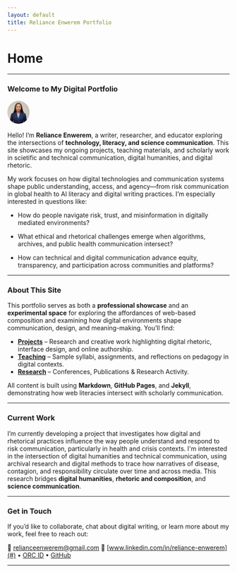 ```yaml
---
layout: default
title: Reliance Enwerem Portfolio
---
```


<style type = "text/css">

  .featured-image.jpg
  {
    float: left;
  }

img {
  border-radius: 30px;
  max-width: 10%;
  height: auto;
}
</style>



# Home

---

### **Welcome to My Digital Portfolio**

![featured-image](/assets/featured-image-2.png)

Hello! I’m **Reliance Enwerem**, a writer, researcher, and educator exploring the intersections of **technology, literacy, and science communication**. This site showcases my ongoing projects, teaching materials, and scholarly work in scietific and technical communication, digital humanities, and digital rhetoric.

My work focuses on how digital technologies and communication systems shape public understanding, access, and agency—from risk communication in global health to AI literacy and digital writing practices. I’m especially interested in questions like:

* How do people navigate risk, trust, and misinformation in digitally mediated environments?

* What ethical and rhetorical challenges emerge when algorithms, archives, and public health communication intersect?

* How can technical and digital communication advance equity, transparency, and participation across communities and platforms?

---

### **About This Site**

This portfolio serves as both a **professional showcase** and an **experimental space** for exploring the affordances of web-based composition and examining how digital environments shape communication, design, and meaning-making. You’ll find:

* **[Projects](projects/)** – Research and creative work highlighting digital rhetoric, interface design, and online authorship.
* **[Teaching](teaching/)** – Sample syllabi, assignments, and reflections on pedagogy in digital contexts.
* **[Research](research/)** – Conferences, Publications & Research Activity.

All content is built using **Markdown**, **GitHub Pages**, and **Jekyll**, demonstrating how web literacies intersect with scholarly communication.

---

### **Current Work**

I’m currently developing a project that investigates how digital and rhetorical practices influence the way people understand and respond to risk communication, particularly in health and crisis contexts. I'm interested in the intersection of digital humanities and technical communication, using archival research and digital methods to trace how narratives of disease, contagion, and responsibility circulate over time and across media. This research bridges **digital humanities**, **rhetoric and composition**, and **science communication**.

---

### **Get in Touch**

If you’d like to collaborate, chat about digital writing, or learn more about my work, feel free to reach out:

📧 [relianceenwerem@gmail.com](mailto:relianceenwerem@gmail.com)
🔗 [www.linkedin.com/in/reliance-enwerem](#) • [ORC ID](0009-0001-2075-4024) • [GitHub](https://github.com/relianceenwerem)

---

